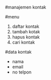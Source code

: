 #manajemen kontak

#menu
1. daftar kontak
2. tambah kotak
3. hapus kontak
4. cari kontak


#data kontak
- nama
- email
- no telpon

